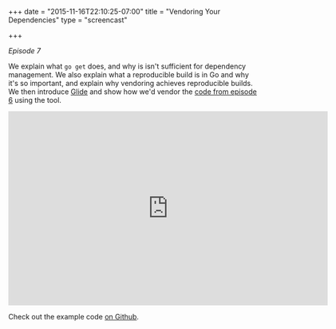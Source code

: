 +++
date = "2015-11-16T22:10:25-07:00"
title = "Vendoring Your Dependencies"
type = "screencast"

+++

_Episode 7_

We explain what `go get` does, and why is isn't sufficient for dependency management. We also explain what a reproducible build is in Go and why it's so important, and explain why vendoring achieves reproducible builds. We then introduce [Glide](https://github.com/Masterminds/glide) and show how we'd vendor the [code from episode 6](https://github.com/arschles/go-in-5-minutes/tree/master/episode6) using the tool.
<!--more-->

<iframe
  class="ytplayer"
  type="text/html"
  width="640"
  height="390"
  src="http://www.youtube.com/embed/AIo0UBcvnPg?autoplay=0&origin=http://example.com"
  frameborder="0"
></iframe>

Check out the example code [on Github](https://github.com/arschles/go-in-5-minutes/tree/master/episode7).
